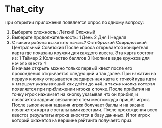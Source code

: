 # That_city
При открытии приложения появляется опрос по одному вопросу:
1. Выберите сложность:
   Лёгкий
   Сложный
2. Выберите продолжительность:
   1 День
   2 Дня
   1 Неделя
3. С какого района вы хотите начать?
   Октябрьский
   Свердловский
   Центральный
   Советский
После опроса открывается конкретная карта где показаны кружки для каждого квеста. Эта карта состоит из:
1 Таймер
2 Количество балллов
3 Кнопки в виде кружков для начала квеста
4  
В начале открыть можно только первый квест после его прохождения открывается следующий и так далее. При нажатии на первую кнопку открывается расширенная карта с точкой куда идти и маршрут указывающий как дойти до неё, а также кнопка которая появляется при приближении игрока к точке. После прибытия на точку игрок нажимает на кнопку указывая что он прибил, и появляется задание связанное с тем местом куда пришёл игрок. После выполнения задания игрок болучает баллы и на экране появляется карта с остальными квестами. После прохождения всех квестов результаты игрока вносятся в базу даннных. И тот игрок который окажется на вершине рейтинга получаетс приз.
